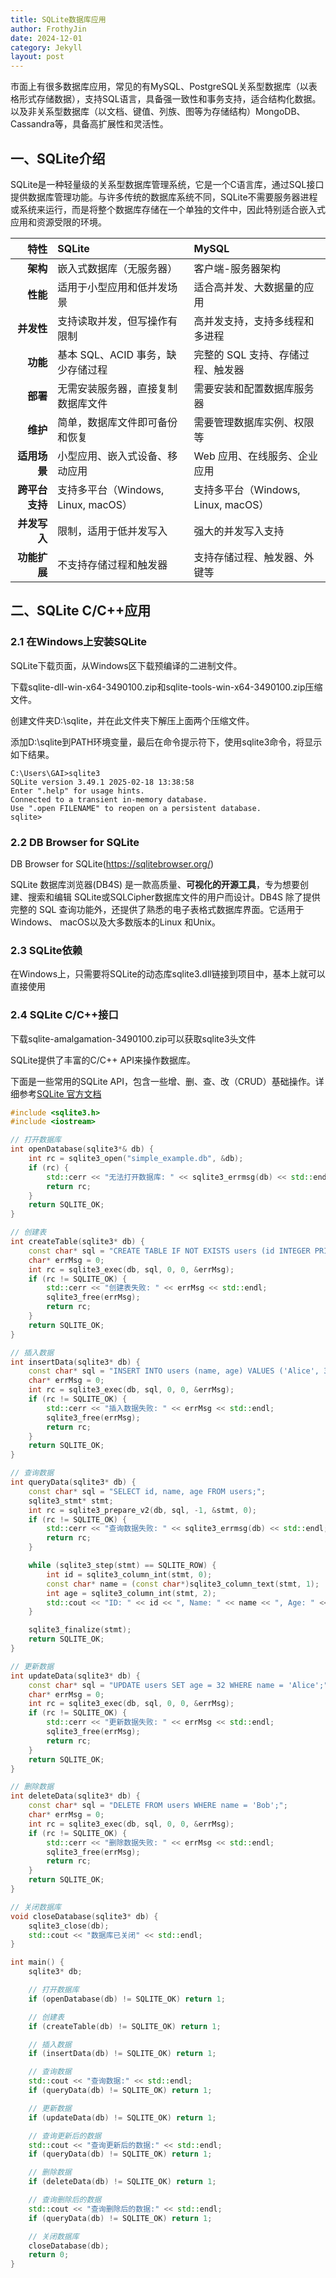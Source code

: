 ```yaml
---
title: SQLite数据库应用
author: FrothyJin
date: 2024-12-01
category: Jekyll
layout: post
---
```


市面上有很多数据库应用，常见的有MySQL、PostgreSQL关系型数据库（以表格形式存储数据），支持SQL语言，具备强一致性和事务支持，适合结构化数据。
以及非关系型数据库（以文档、键值、列族、图等为存储结构）MongoDB、Cassandra等，具备高扩展性和灵活性。

## 一、SQLite介绍
SQLite是一种轻量级的关系型数据库管理系统，它是一个C语言库，通过SQL接口提供数据库管理功能。与许多传统的数据库系统不同，SQLite不需要服务器进程或系统来运行，而是将整个数据库存储在一个单独的文件中，因此特别适合嵌入式应用和资源受限的环境。


| 特性             | SQLite                              | MySQL
|-:|:-|:-
| **架构**          | 嵌入式数据库（无服务器）               | 客户端-服务器架构                 
| **性能**          | 适用于小型应用和低并发场景             | 适合高并发、大数据量的应用       
| **并发性**        | 支持读取并发，但写操作有限制           | 高并发支持，支持多线程和多进程   
| **功能**          | 基本 SQL、ACID 事务，缺少存储过程      | 完整的 SQL 支持、存储过程、触发器
| **部署**          | 无需安装服务器，直接复制数据库文件      | 需要安装和配置数据库服务器       
| **维护**          | 简单，数据库文件即可备份和恢复          | 需要管理数据库实例、权限等       
| **适用场景**      | 小型应用、嵌入式设备、移动应用          | Web 应用、在线服务、企业应用    
| **跨平台支持**    | 支持多平台（Windows, Linux, macOS）    | 支持多平台（Windows, Linux, macOS） 
| **并发写入**      | 限制，适用于低并发写入                 | 强大的并发写入支持              
| **功能扩展**      | 不支持存储过程和触发器                 | 支持存储过程、触发器、外键等     

## 二、SQLite C/C++应用

### 2.1 在Windows上安装SQLite
SQLite下载页面，从Windows区下载预编译的二进制文件。

下载sqlite-dll-win-x64-3490100.zip和sqlite-tools-win-x64-3490100.zip压缩文件。

创建文件夹D:\sqlite，并在此文件夹下解压上面两个压缩文件。

添加D:\sqlite到PATH环境变量，最后在命令提示符下，使用sqlite3命令，将显示如下结果。

```
C:\Users\GAI>sqlite3
SQLite version 3.49.1 2025-02-18 13:38:58
Enter ".help" for usage hints.
Connected to a transient in-memory database.
Use ".open FILENAME" to reopen on a persistent database.
sqlite>
```

### 2.2 DB Browser for SQLite

DB Browser for SQLite(https://sqlitebrowser.org/)

SQLite 数据库浏览器(DB4S) 是一款高质量、**可视化的开源工具**，专为想要创建、搜索和编辑 SQLite或SQLCipher数据库文件的用户而设计。DB4S 除了提供完整的 SQL 查询功能外，还提供了熟悉的电子表格式数据库界面。它适用于Windows、 macOS以及大多数版本的Linux 和Unix。

### 2.3 SQLite依赖

在Windows上，只需要将SQLite的动态库sqlite3.dll链接到项目中，基本上就可以直接使用

### 2.4 SQLite C/C++接口

下载sqlite-amalgamation-3490100.zip可以获取sqlite3头文件

SQLite提供了丰富的C/C++ API来操作数据库。

下面是一些常用的SQLite API，包含一些增、删、查、改（CRUD）基础操作。详细参考[SQLite 官方文档](https://www.sqlite.org/)

```c++
#include <sqlite3.h>
#include <iostream>

// 打开数据库
int openDatabase(sqlite3*& db) {
    int rc = sqlite3_open("simple_example.db", &db);
    if (rc) {
        std::cerr << "无法打开数据库: " << sqlite3_errmsg(db) << std::endl;
        return rc;
    }
    return SQLITE_OK;
}

// 创建表
int createTable(sqlite3* db) {
    const char* sql = "CREATE TABLE IF NOT EXISTS users (id INTEGER PRIMARY KEY AUTOINCREMENT, name TEXT, age INTEGER);";
    char* errMsg = 0;
    int rc = sqlite3_exec(db, sql, 0, 0, &errMsg);
    if (rc != SQLITE_OK) {
        std::cerr << "创建表失败: " << errMsg << std::endl;
        sqlite3_free(errMsg);
        return rc;
    }
    return SQLITE_OK;
}

// 插入数据
int insertData(sqlite3* db) {
    const char* sql = "INSERT INTO users (name, age) VALUES ('Alice', 30), ('Bob', 25), ('Charlie', 35);";
    char* errMsg = 0;
    int rc = sqlite3_exec(db, sql, 0, 0, &errMsg);
    if (rc != SQLITE_OK) {
        std::cerr << "插入数据失败: " << errMsg << std::endl;
        sqlite3_free(errMsg);
        return rc;
    }
    return SQLITE_OK;
}

// 查询数据
int queryData(sqlite3* db) {
    const char* sql = "SELECT id, name, age FROM users;";
    sqlite3_stmt* stmt;
    int rc = sqlite3_prepare_v2(db, sql, -1, &stmt, 0);
    if (rc != SQLITE_OK) {
        std::cerr << "查询数据失败: " << sqlite3_errmsg(db) << std::endl;
        return rc;
    }

    while (sqlite3_step(stmt) == SQLITE_ROW) {
        int id = sqlite3_column_int(stmt, 0);
        const char* name = (const char*)sqlite3_column_text(stmt, 1);
        int age = sqlite3_column_int(stmt, 2);
        std::cout << "ID: " << id << ", Name: " << name << ", Age: " << age << std::endl;
    }

    sqlite3_finalize(stmt);
    return SQLITE_OK;
}

// 更新数据
int updateData(sqlite3* db) {
    const char* sql = "UPDATE users SET age = 32 WHERE name = 'Alice';";
    char* errMsg = 0;
    int rc = sqlite3_exec(db, sql, 0, 0, &errMsg);
    if (rc != SQLITE_OK) {
        std::cerr << "更新数据失败: " << errMsg << std::endl;
        sqlite3_free(errMsg);
        return rc;
    }
    return SQLITE_OK;
}

// 删除数据
int deleteData(sqlite3* db) {
    const char* sql = "DELETE FROM users WHERE name = 'Bob';";
    char* errMsg = 0;
    int rc = sqlite3_exec(db, sql, 0, 0, &errMsg);
    if (rc != SQLITE_OK) {
        std::cerr << "删除数据失败: " << errMsg << std::endl;
        sqlite3_free(errMsg);
        return rc;
    }
    return SQLITE_OK;
}

// 关闭数据库
void closeDatabase(sqlite3* db) {
    sqlite3_close(db);
    std::cout << "数据库已关闭" << std::endl;
}

int main() {
    sqlite3* db;

    // 打开数据库
    if (openDatabase(db) != SQLITE_OK) return 1;

    // 创建表
    if (createTable(db) != SQLITE_OK) return 1;

    // 插入数据
    if (insertData(db) != SQLITE_OK) return 1;

    // 查询数据
    std::cout << "查询数据:" << std::endl;
    if (queryData(db) != SQLITE_OK) return 1;

    // 更新数据
    if (updateData(db) != SQLITE_OK) return 1;

    // 查询更新后的数据
    std::cout << "查询更新后的数据:" << std::endl;
    if (queryData(db) != SQLITE_OK) return 1;

    // 删除数据
    if (deleteData(db) != SQLITE_OK) return 1;

    // 查询删除后的数据
    std::cout << "查询删除后的数据:" << std::endl;
    if (queryData(db) != SQLITE_OK) return 1;

    // 关闭数据库
    closeDatabase(db);
    return 0;
}
```




